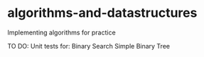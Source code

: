 algorithms-and-datastructures
=============================

Implementing algorithms for practice

TO DO:
Unit tests for:
Binary Search
Simple Binary Tree

